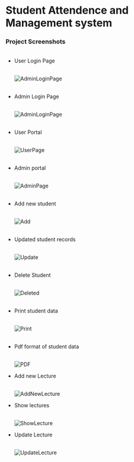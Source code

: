 # Student Attendence and Management system
<h3>Project Screenshots</h3>

<ul>
  <br>
  <li>User Login Page</li>
  <br>
  
  ![AdminLoginPage](https://github.com/HarshalHK77/Student-Attendence-and-Management-system/assets/82582591/1bba4f5d-84ae-40c2-a486-c316a8044c38)

  <br>
  <li>Admin Login Page</li>
  <br>
  
  ![AdminLoginPage](https://github.com/HarshalHK77/Student-Attendence-and-Management-system/assets/82582591/be4c3b86-76e3-44ca-9031-45ddbde98432)

  <br>
  <li>User Portal</li>
  <br>
  
  ![UserPage](https://github.com/HarshalHK77/Student-Attendence-and-Management-system/assets/82582591/381ecc38-c9d0-4857-8942-343ffade1414)

  <br>
  <li>Admin portal</li>
  <br>
  
![AdminPage](https://github.com/HarshalHK77/Student-Attendence-and-Management-system/assets/82582591/cac1f363-1a8d-4c37-bcee-624f7743ddf7)

<br>
  <li>Add new student</li>
  <br>
  
![Add](https://github.com/HarshalHK77/Student-Attendence-and-Management-system/assets/82582591/6c9396b2-b56b-447b-9874-e5b972060fc0)

<br>
  <li>Updated student records</li>
  <br>
  
![Update](https://github.com/HarshalHK77/Student-Attendence-and-Management-system/assets/82582591/36c01a3f-3315-4f2b-b6a2-00f13f969f23)

<br>
  <li>Delete Student</li>
  <br>
  
![Deleted](https://github.com/HarshalHK77/Student-Attendence-and-Management-system/assets/82582591/7555ba9f-7d97-4abb-aaf2-8d639f3fb15b)

<br>
  <li>Print student data</li>
  <br>
  
![Print](https://github.com/HarshalHK77/Student-Attendence-and-Management-system/assets/82582591/c998a751-6d58-4e9a-a03c-a1488fec081b)

<br>
  <li>Pdf format of student data</li>
  <br>
  
![PDF](https://github.com/HarshalHK77/Student-Attendence-and-Management-system/assets/82582591/dcf5b832-1024-4d01-8c53-6cb81c28026c)
<br>
  <li>Add new Lecture</li>
  <br>
  
![AddNewLecture](https://github.com/HarshalHK77/Student-Attendence-and-Management-system/assets/82582591/51dcf3ac-e02b-4df5-9111-44604a4c2dc3)
<br>
  <li>Show lectures</li>
  <br>

![ShowLecture](https://github.com/HarshalHK77/Student-Attendence-and-Management-system/assets/82582591/499c4eb5-3f9e-420f-9ce3-a5c3c3974eac)
<br>
  <li>Update Lecture</li>
  <br>
  
![UpdateLecture](https://github.com/HarshalHK77/Student-Attendence-and-Management-system/assets/82582591/9f5572a7-39ac-41a2-be1e-f6dd1b2b2de8)

</ul>
